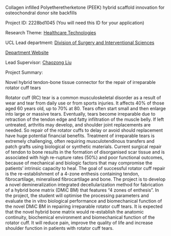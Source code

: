 Collagen infilled Polyetheretherketone (PEEK) hybrid scaffold innovation for osteochondral donor site backfills

Project ID: 2228bd1045
(You will need this ID for your application)

Research Theme: [Healthcare Technologies](../themes/healthcare-technologies.md)

UCL Lead department: [Division of Surgery and Interventional Sciences](../departments/division-of-surgery-and-interventional-sciences.md)

[Department Website](https://www.ucl.ac.uk/surgery)

Lead Supervisor: [Chaozong Liu](https://iris.ucl.ac.uk/iris/browse/profile?upi=CLIUX47)

Project Summary:

Novel hybrid tendon-bone tissue connector for the repair of irreparable rotator cuff tears
 
 Rotator cuff (RC) tear is a common musculoskeletal disorder as a result of wear and tear from daily use or from sports injuries. It affects 40% of those aged 60 years old, up to 70% at 80. Tears often start small and then enlarge into large or massive tears. Eventually, tears become irreparable due to retraction of the tendon edge and fatty infiltration of the muscle belly. If left untreated, arthritis may develop, and shoulder joint replacements are needed. So repair of the rotator cuffs to delay or avoid should replacement have huge potential financial benefits.
 Treatment of irreparable tears is extremely challenging, often requiring musculotendinous transfers and patch grafts using biological or synthetic materials. Current surgical repair of tendon to bone results in the formation of disorganised scar tissue and is associated with high re-rupture rates (50%) and poor functional outcomes, because of mechanical and biologic factors that may compromise the patients’ intrinsic capacity to heal. 
 The goal of successful rotator cuff repair is the re-establishment of a 4-zone enthesis containing tendon, fibrocartilage, mineralised fibrocartilage and bone. The project is to develop a novel demineralization integrated decellularization method for fabrication of a hybrid bone matrix (DMiC BM) that features “4 zones of enthesis”. In the project, the student will optimise the processing parameters and evaluate the in vitro biological performance and biomechanical function of the novel DMiC BM in repairing irreparable rotator cuff tears. It is expected that the novel hybrid bone matrix would re-establish the anatomic continuity, biochemical environment and biomechanical function of the rotator cuff. It will reduce pain, improve the quality of life and increase shoulder function in patients with rotator cuff tears.